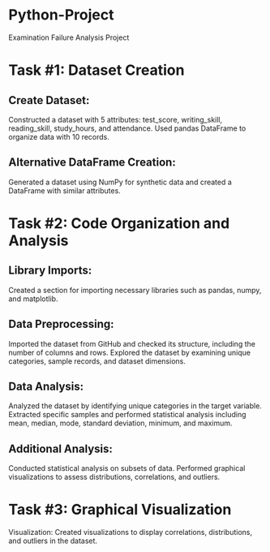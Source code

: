 # Python-Project
Examination Failure Analysis Project
# Task #1: Dataset Creation
## Create Dataset:

Constructed a dataset with 5 attributes: test_score, writing_skill, reading_skill, study_hours, and attendance.
Used pandas DataFrame to organize data with 10 records.
## Alternative DataFrame Creation:

Generated a dataset using NumPy for synthetic data and created a DataFrame with similar attributes.
# Task #2: Code Organization and Analysis
## Library Imports:

Created a section for importing necessary libraries such as pandas, numpy, and matplotlib.
## Data Preprocessing:

Imported the dataset from GitHub and checked its structure, including the number of columns and rows.
Explored the dataset by examining unique categories, sample records, and dataset dimensions.
## Data Analysis:

Analyzed the dataset by identifying unique categories in the target variable.
Extracted specific samples and performed statistical analysis including mean, median, mode, standard deviation, minimum, and maximum.
## Additional Analysis:

Conducted statistical analysis on subsets of data.
Performed graphical visualizations to assess distributions, correlations, and outliers.
# Task #3: Graphical Visualization
Visualization:
Created visualizations to display correlations, distributions, and outliers in the dataset.
